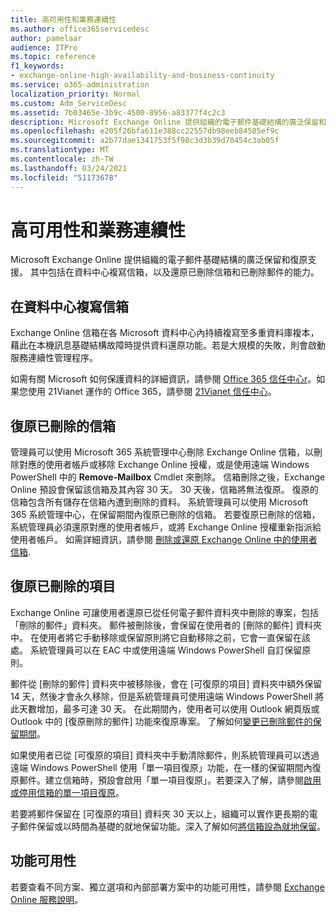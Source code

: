 ```yaml
---
title: 高可用性和業務連續性
ms.author: office365servicedesc
author: pamelaar
audience: ITPro
ms.topic: reference
f1_keywords:
- exchange-online-high-availability-and-business-continuity
ms.service: o365-administration
localization_priority: Normal
ms.custom: Adm_ServiceDesc
ms.assetid: 7b03465e-3b9c-4500-8956-a83377f4c2c3
description: Microsoft Exchange Online 提供組織的電子郵件基礎結構的廣泛保留和復原支援。 其中包括在資料中心複寫信箱，以及還原已刪除信箱和已刪除郵件的能力。
ms.openlocfilehash: e205f26bfa611e388cc22557db98eeb84505ef9c
ms.sourcegitcommit: a2b77dae1341753f5f98c3d3b39d70454c3ab05f
ms.translationtype: MT
ms.contentlocale: zh-TW
ms.lasthandoff: 03/24/2021
ms.locfileid: "51173678"
---
```

# <a name="high-availability-and-business-continuity"></a>高可用性和業務連續性

Microsoft Exchange Online 提供組織的電子郵件基礎結構的廣泛保留和復原支援。 其中包括在資料中心複寫信箱，以及還原已刪除信箱和已刪除郵件的能力。
  
## <a name="mailbox-replication-at-data-centers"></a>在資料中心複寫信箱

Exchange Online 信箱在各 Microsoft 資料中心內持續複寫至多重資料庫複本，藉此在本機訊息基礎結構故障時提供資料還原功能。若是大規模的失敗，則會啟動服務連續性管理程序。
  
如需有關 Microsoft 如何保護資料的詳細資訊，請參閱 [Office 365 信任中心r](https://go.microsoft.com/fwlink/p/?LinkId=299135)。如果您使用 21Vianet 運作的 Office 365，請參閱 [21Vianet 信任中心](https://www.21vbluecloud.com/office365/trustcenter/onlineservices.mdl)。
  
## <a name="deleted-mailbox-recovery"></a>復原已刪除的信箱

管理員可以使用 Microsoft 365 系統管理中心刪除 Exchange Online 信箱，以刪除對應的使用者帳戶或移除 Exchange Online 授權，或是使用遠端 Windows PowerShell 中的 **Remove-Mailbox** Cmdlet 來刪除。 信箱刪除之後，Exchange Online 預設會保留該信箱及其內容 30 天。 30 天後，信箱將無法復原。 復原的信箱包含所有儲存在信箱內遭到刪除的資料。 系統管理員可以使用 Microsoft 365 系統管理中心，在保留期間內復原已刪除的信箱。 若要復原已刪除的信箱，系統管理員必須還原對應的使用者帳戶，或將 Exchange Online 授權重新指派給使用者帳戶。 如需詳細資訊，請參閱 [刪除或還原 Exchange Online 中的使用者信箱](/exchange/recipients-in-exchange-online/delete-or-restore-mailboxes).
  
## <a name="deleted-item-recovery"></a>復原已刪除的項目

Exchange Online 可讓使用者還原已從任何電子郵件資料夾中刪除的專案，包括「刪除的郵件」資料夾。 郵件被刪除後，會保留在使用者的 [刪除的郵件] 資料夾中。 在使用者將它手動移除或保留原則將它自動移除之前，它會一直保留在該處。 系統管理員可以在 EAC 中或使用遠端 Windows PowerShell 自訂保留原則。
  
郵件從 [刪除的郵件] 資料夾中被移除後，會在 [可復原的項目] 資料夾中額外保留 14 天，然後才會永久移除，但是系統管理員可使用遠端 Windows PowerShell 將此天數增加，最多可達 30 天。 在此期間內，使用者可以使用 Outlook 網頁版或 Outlook 中的 [復原刪除的郵件] 功能來復原專案。 了解如何[變更已刪除郵件的保留期間](/exchange/recipients-in-exchange-online/manage-user-mailboxes/change-deleted-item-retention)。
  
如果使用者已從 [可復原的項目] 資料夾中手動清除郵件，則系統管理員可以透過遠端 Windows PowerShell 使用「單一項目復原」功能，在一樣的保留期間內復原郵件。建立信箱時，預設會啟用「單一項目復原」。若要深入了解，請參閱[啟用或停用信箱的單一項目復原](/exchange/recipients-in-exchange-online/manage-user-mailboxes/enable-or-disable-single-item-recovery)。
  
若要將郵件保留在 [可復原的項目] 資料夾 30 天以上，組織可以實作更長期的電子郵件保留或以時間為基礎的就地保留功能。深入了解如何[將信箱設為就地保留](/exchange/security-and-compliance/in-place-and-litigation-holds)。
  
## <a name="feature-availability"></a>功能可用性

若要查看不同方案、獨立選項和內部部署方案中的功能可用性，請參閱 [Exchange Online 服務說明](exchange-online-service-description.md)。
